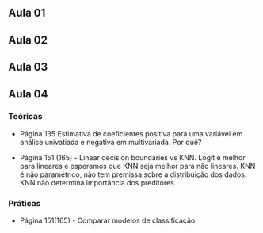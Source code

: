 ## Aula 01

## Aula 02

## Aula 03

## Aula 04

### Teóricas

* Página 135 Estimativa de coeficientes positiva para uma variável em análise univatiada e negativa em multivariada. Por quê?

* Página 151 (165) - Linear decision boundaries vs KNN. Logit é melhor para lineares e esperamos que KNN seja melhor para não lineares. KNN é não paramétrico, não tem premissa sobre a distribuição dos dados. KNN não determina importância dos preditores.

### Práticas

* Página 151(165) -  Comparar modelos de classificação.
